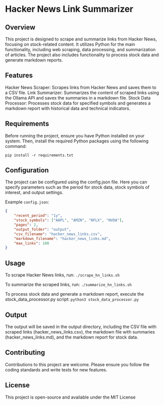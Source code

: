 # Hacker News Link Summarizer
## Overview
This project is designed to scrape and summarize links from Hacker News, focusing on stock-related content. It utilizes Python for the main functionality, including web scraping, data processing, and summarization of articles. The project also includes functionality to process stock data and generate markdown reports.

## Features
Hacker News Scraper: Scrapes links from Hacker News and saves them to a CSV file.
Link Summarizer: Summarizes the content of scraped links using the Ollama API and saves the summaries in a markdown file.
Stock Data Processor: Processes stock data for specified symbols and generates a markdown report with historical data and technical indicators.

## Requirements
Before running the project, ensure you have Python installed on your system. Then, install the required Python packages using the following command:
```shell
pip install -r requirements.txt
```

## Configuration
The project can be configured using the config.json file. Here you can specify parameters such as the period for stock data, stock symbols of interest, and output settings.

Example `config.json`:
```json
{
    "recent_period": "1y",
    "stock_symbols": ["AAPL", "AMZN", "NFLX", "NVDA"],
    "pages": 2,
    "output_folder": "output",
    "csv_filename": "hacker_news_links.csv",
    "markdown_filename": "hacker_news_links.md",
    "max_links": 100
}
```

## Usage
To scrape Hacker News links, run: `./scrape_hn_links.sh`

To summarize the scraped links, run: `./summarize_hn_links.sh`

To process stock data and generate a markdown report, execute the stock_data_processor.py script: `python3 stock_data_processor.py`

## Output
The output will be saved in the output directory, including the CSV file with scraped links (hacker_news_links.csv), the markdown file with summaries (hacker_news_links.md), and the markdown report for stock data.

## Contributing
Contributions to this project are welcome. Please ensure you follow the coding standards and write tests for new features.

## License
This project is open-source and available under the MIT License